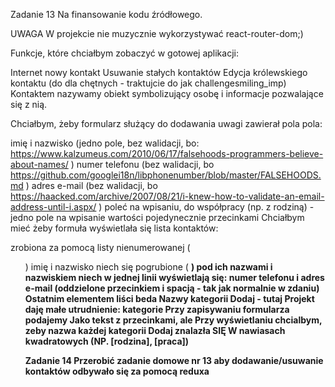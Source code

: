 Zadanie 13
Na finansowanie kodu źródłowego.

UWAGA W projekcie nie muzycznie wykorzystywać react-router-dom;)

Funkcje, które chciałbym zobaczyć w gotowej aplikacji:

Internet nowy kontakt
Usuwanie stałych kontaktów
Edycja królewskiego kontaktu (do dla chętnych - traktujcie do jak challengesmiling_imp)
Kontaktem nazywamy obiekt symbolizujący osobę i informacje pozwalające się z nią.

Chciałbym, żeby formularz służący do dodawania uwagi zawierał pola pola:

imię i nazwisko (jedno pole, bez walidacji, bo: https://www.kalzumeus.com/2010/06/17/falsehoods-programmers-believe-about-names/ )
numer telefonu (bez walidacji, bo https://github.com/googlei18n/libphonenumber/blob/master/FALSEHOODS.md )
adres e-mail (bez walidacji, bo https://haacked.com/archive/2007/08/21/i-knew-how-to-validate-an-email-address-until-i.aspx/ )
poleć na wpisaniu, do współpracy (np. z rodziną) - jedno pole na wpisanie wartości pojedynecznie przecinkami
Chciałbym mieć żeby formuła wyświetlała się lista kontaktów:

zrobiona za pomocą listy nienumerowanej ( <ul>)
imię i nazwisko niech się pogrubione ( <strong>)
pod ich nazwami i nazwiskiem niech w jednej linii wyświetlają się: numer telefonu i adres e-mail (oddzielone przecinkiem i spacją - tak jak normalnie w zdaniu)
Ostatnim elementem liści beda Nazwy kategorii Dodaj - tutaj Projekt daję małe utrudnienie: kategorie Przy zapisywaniu formularza podajemy Jako tekst z przecinkami, ale Przy wyświetlaniu chcialbym, zeby nazwa każdej kategorii Dodaj znalazła SIĘ W nawiasach kwadratowych (NP. [rodzina], [praca])

Zadanie 14
Przerobić zadanie domowe nr 13 aby dodawanie/usuwanie kontaktów odbywało się za pomocą reduxa
